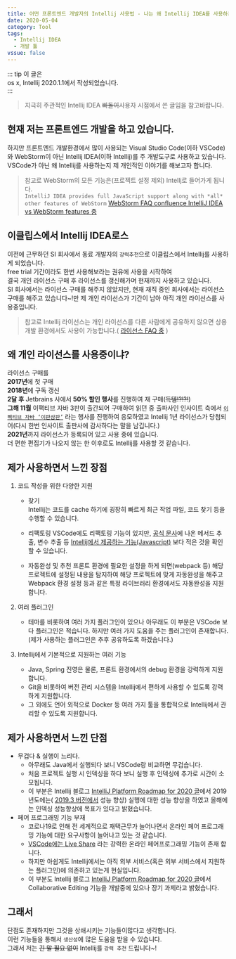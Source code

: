 ```yaml
---
title: 어떤 프론트엔드 개발자의 Intellij 사용법 - 나는 왜 Intellij IDEA를 사용하는가
date: 2020-05-04
category: Tool
tags:
  - Intellij IDEA
  - 개발 툴
vssue: false
---
```


::: tip 이 글은  
os x, Intellij 2020.1.1에서 작성되었습니다.  
:::

> 지극히 주관적인 Intellij IDEA ~~빠돌이~~사용자 시점에서 쓴 글임을
> 참고바랍니다.


##  현재 저는 프론트엔드 개발을 하고 있습니다.
하지만 프론트엔드 개발환경에서 많이 사용되는 Visual Studio Code(이하 VSCode)와
WebStorm이 아닌 Intellij IDEA(이하 Intellij)를 주 개발도구로 사용하고
있습니다.  
VSCode가 아닌 왜 Intellij를 사용하는지 제 개인적인 이야기를 해보고자
합니다.
> 참고로 WebStorm의 모든 기능은(프로젝트 설정 제외) Intellj로 들어가게 됩니다.  
> `IntelliJ IDEA provides full JavaScript support along with *all* other
> features of WebStorm`
> [WebStorm FAQ confluence IntelliJ IDEA vs WebStorm features 중](https://confluence.jetbrains.com/display/WI/WebStorm+FAQ#WebStormFAQ-IntelliJIDEAvsWebStormfeatures)

##  이클립스에서 Intellij IDEA로스
이전에 근무하던 SI 회사에서 동료 개발자의 `강력추천`으로 이클립스에서 Intellij를
사용하게 되었습니다.  
free trial 기간이라도 한번 사용해보라는 권유에 사용을 시작하여  
결국 개인 라이선스 구매 후 라이선스를 갱신해가며 현재까지 사용하고 있습니다.  
SI 회사에서는 라이선스 구매를 해주지 않았지만, 현재 재직 중인 회사에서는 라이선스
구매를 해주고 있습니다~!만 제 개인 라이선스가 기간이 남아 아직 개인 라이선스를
사용중입니다.
> 참고로 Intellij 라이선스는 개인 라이선스를 다른 사람에게 공유하지 않으면 상용
> 개발 환경에서도 사용이 가능합니다.(
> [라이선스 FAQ 중](https://sales.jetbrains.com/hc/en-gb/articles/207241015-Can-I-use-my-personal-license-for-commercial-development-)
>)


##  왜 개인 라이선스를 사용중이냐?
라이선스 구매를  
**2017년**에 첫 구매  
**2018년**에 구독 갱신  
**2달 후** Jetbrains 사에서 **50% 할인 행사**를 진행하여 재
구매(~~득템!?!?!~~)  
**그해 11월** 이팩티브 자바 3판이 출간되어 구매하여 읽던 중 출파사인 인사이트
측에서
[`이펙티브 자바
‘이판삼판’`](https://blog.insightbook.co.kr/2018/11/22/%eb%8b%b9%ec%b2%a8%ec%9e%90-%eb%b0%9c%ed%91%9c-%ec%9d%b4%ed%8e%99%ed%8b%b0%eb%b8%8c-%ec%9e%90%eb%b0%94-%ec%9d%b4%ed%8c%90%ec%82%bc%ed%8c%90/)
라는 행사를 진행하여 응모하였고 Intellij 1년 라이선스가 당첨되어(다시 한번
인사이트 출판사에 감사하다는 말을 남깁니다.)  
**2021년**까지 라이선스가 등록되어 있고 사용 중에 있습니다.  
더 편한 편집기가 나오지 않는 한 이후로도 Intellij를 사용할 것 같습니다.


## 제가 사용하면서 느낀 장점
1. 코드 작성을 위한 다양한 지원
   - 찾기  
     Intellij는 코드를 cache 하기에 굉장히 빠르게 최근 작업 파일, 코드 찾기
     등을 수행할 수 있습니다.

   - 리팩토링 VSCode에도 리팩토링 기능이 있지만,
     [공식 문사](https://code.visualstudio.com/docs/editor/refactoring)에
     나온 메서드 추출, 변수 추출 등
     [Intellij에서 제공하는 기능(Javascript)](https://www.jetbrains.com/help/idea/specific-javascript-refactorings.html)
     보다 적은 것을 확인할 수 있습니다.

   - 자동완성 및 추천 프론트 환경에 필요한 설정을 하게 되면(webpack 등) 해당
     프로젝트에 설정된 내용을 탐지하여 해당 프로젝트에 맞게 자동완성을 해주고
     Webpack 환경 설정 등과 같은 특정 라이브러리 환경에서도 자동완성을
     지원합니다.

2. 여러 플러그인
   - 테마를 비롯하여 여러 가지 플러그인이 있으나 아무래도 이 부분은 VSCode 보다
     플러그인은 적습니다. 하지만 여러 가지 도움을 주는 플러그인이 존재합니다.
     (제가 사용하는 플러그인은 추후 공유하도록 하겠습니다.)

3. Intellij에서 기본적으로 지원하는 여러 기능
   - Java, Spring 진영은 물론, 프론트 환경에서의 debug 환경을 강력하게
     지원합니다.
   - Git을 비롯하여 버전 관리 시스템을 Intellij에서 편하게 사용할 수 있도록
     강력하게 지원합니다.
   - 그 외에도 언어 외적으로 Docker 등 여러 가지 툴을 통합적으로 Intellij에서
     관리할 수 있도록 지원합니다.



## 제가 사용하면서 느낀 단점
- 무겁다 & 실행이 느리다.
   - 아무래도 Java에서 실행되다 보니 VSCode랑 비교하면 무겁습니다.
  -  처음 프로젝트 실행 시 인덱싱을 하다 보니 실행 후 인덱싱에 추가로 시간이
     소모됩니다.
  -  이 부분은 Intellij 블로그
     [IntelliJ Platform Roadmap for 2020 글](https://blog.jetbrains.com/idea/2019/12/intellij-platform-roadmap-for-2020/)에서
     2019년도에는(
     [2019.3 버전에서](https://blog.jetbrains.com/idea/2019/10/preview-the-performance-improvements-in-intellij-idea-2019-3/)
     성능 향상) 실행에 대한 성능 향상을 하였고 올해에는 인덱싱 성능향상에 목표가
     있다고 밝혔습니다.
-  페어 프로그래밍 기능 부재
   - 코로나19로 인해 전 세계적으로 재택근무가 늘어나면서 온라인 페어 프로그래밍
     기능에 대한 요구사항이 늘어나고 있는 것 같습니다.
   - [VSCode에는 Live Share](https://visualstudio.microsoft.com/ko/services/live-share/) 라는 강력한 온라인 페어프로그래밍 기능이 존재
      합니다.
   -  하지만 아쉽게도 Intellij에서는 아직 외부 서비스(혹은 외부 서비스에서
      지원하는 플러그인)에 의존하고 있는게 현실입니다.
   - 이 부분도 Intellij 블로그
     [IntelliJ Platform Roadmap for 2020 글](https://blog.jetbrains.com/idea/2019/12/intellij-platform-roadmap-for-2020/)에서
     Collaborative Editing 기능을 개발중에 있으나 장기 과제라고 밝혔습니다.

## 그래서
단점도 존재하지만 그것을 상쇄시키는 기능들이많다고 생각합니다.  
이런 기능들을 통해서 `생산성`에 많은 도움을 받을 수 있습니다.  
그래서 저는 ~~긴 말 필요 없이~~ Intellij를 `강력 추천` 드립니다~!
